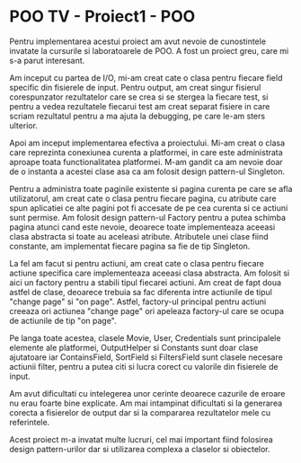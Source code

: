 # POO TV - Proiect1 - POO
Pentru implementarea acestui proiect am avut nevoie de cunostintele invatate
la cursurile si laboratoarele de POO. A fost un proiect greu, care mi s-a 
parut interesant.

Am inceput cu partea de I/O, mi-am creat cate o clasa pentru fiecare field
specific din fisierele de input. Pentru output, am creat singur fisierul
corespunzator rezultatelor care se crea si se stergea la fiecare test,
si pentru a vedea rezultatele fiecarui test am creat separat fisiere in
care scriam rezultatul pentru a ma ajuta la debugging, pe care le-am
sters ulterior.

Apoi am inceput implementarea efectiva a proiectului. Mi-am creat o clasa
care reprezinta conexiunea curenta a platformei, in care este administrata
aproape toata functionalitatea platformei. M-am gandit ca am nevoie doar
de o instanta a acestei clase asa ca am folosit design pattern-ul Singleton.

Pentru a administra toate paginile existente si pagina curenta pe care se afla
utilizatorul, am creat cate o clasa pentru fiecare pagina, cu atribute care
spun aplicatiei ce alte pagini pot fi accesate de pe cea curenta si ce actiuni
sunt permise. Am folosit design pattern-ul Factory pentru a putea schimba
pagina atunci cand este nevoie, deoarece toate implementeaza aceeasi clasa
abstracta si toate au aceleasi atribute. Atributele unei clase fiind 
constante, am implementat fiecare pagina sa fie de tip Singleton.

La fel am facut si pentru actiuni, am creat cate o clasa pentru fiecare
actiune specifica care implementeaza aceeasi clasa abstracta. Am folosit
si aici un factory pentru a stabili tipul fiecarei actiuni. Am creat de
fapt doua astfel de clase, deoarece trebuia sa fac diferenta intre
actiunile de tipul "change page" si "on page". Astfel, factory-ul principal
pentru actiuni creeaza ori actiunea "change page" ori apeleaza factory-ul care
se ocupa de actiunile de tip "on page".

Pe langa toate acestea, clasele Movie, User, Credentials sunt principalele
elemente ale platformei, OutputHelper si Constants sunt doar clase 
ajutatoare iar ContainsField, SortField si FiltersField sunt clasele 
necesare actiunii filter, pentru a putea citi si lucra corect cu valorile
din fisierele de input.

Am avut dificultati cu intelegerea unor cerinte deoarece cazurile de eroare nu
erau foarte bine explicate. Am mai intampinat dificultati si la generarea
corecta a fisierelor de output dar si la compararea rezultatelor mele cu
referintele.

Acest proiect m-a invatat multe lucruri, cel mai important fiind folosirea
design pattern-urilor dar si utilizarea complexa a claselor si obiectelor.